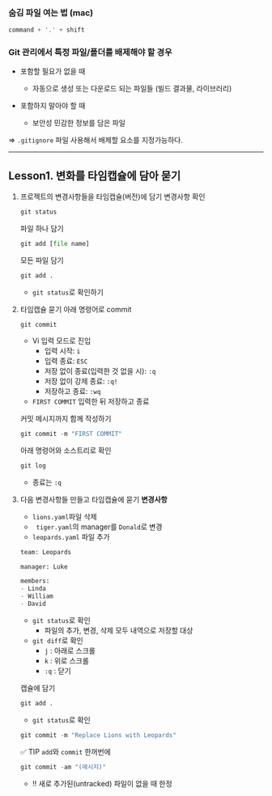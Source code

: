 ### 숨김 파일 여는 법 (mac)

  ```python
command + '.' + shift
  ```

### Git 관리에서 특정 파일/폴더를 배제해야 할 경우

- 포함할 필요가 없을 때
  - 자동으로 생성 또는 다운로드 되는 파일들 (빌드 결과물, 라이브러리)

- 포함하지 말아야 할 때
  - 보안성 민감한 정보를 담은 파일

=> ``.gitignore`` 파일 사용해서 배제할 요소를 지정가능하다.

---

## Lesson1. 변화를 타임캡슐에 담아 묻기

1. 프로젝트의 변경사항들을 타임캡슐(버전)에 담기
   변경사항 확인

   ```python
   git status
   ```

   파일 하나 담기

   ```python
   git add [file name]
   ```

   모든 파일 담기

   ```python
   git add .
   ```

   - ``git status``로 확인하기

2. 타임캡슐 묻기
   아래 명령어로 commit

   ```
   git commit
   ```

   - Vi 입력 모드로 진입
     - 입력 시작: ``i``
     - 입력 종료: ``ESC``
     - 저장 없이 종료(입력한 것 없을 시): ``:q``
     - 저장 없이 강제 종료: ``:q!``
     - 저장하고 종료: ``:wq``
   - ``FIRST COMMIT`` 입력한 뒤 저장하고 종료

   커밋 메시지까지 함께 작성하기

   ```python
   git commit -m "FIRST COMMIT"
   ```

   아래 명령어와 소스트리로 확인

   ```python
   git log
   ```

   - 종료는 ```:q```

3. 다음 변경사항들 만들고 타임캡슐에 묻기
   **변경사항**

   - ```lions.yaml```파일 삭제
   - ``` tiger.yaml```의 manager를 ``Donald``로 변경
   - ```leopards.yaml``` 파일 추가

   ``` python
   team: Leopards
   
   manager: Luke
   
   members:
   - Linda
   - William
   - David
   ```

   - ```git status```로 확인
     - 파일의 추가, 변경, 삭제 모두 내역으로 저장할 대상
   - ``git diff``로 확인
     - `j` : 아래로 스크롤
     - `k` : 위로 스크롤
     - `:q` : 닫기


   캡슐에 담기

   ```python
   git add .
   ```

   - `git status`로 확인

     

   ```python
   git commit -m "Replace Lions with Leopards"
   ```

   

   ✅ TIP `add`와 `commit` 한꺼번에

   ```python
   git commit -am "(메시지)"
   ```

   - ‼️ 새로 추가된(untracked) 파일이 없을 때 한정

